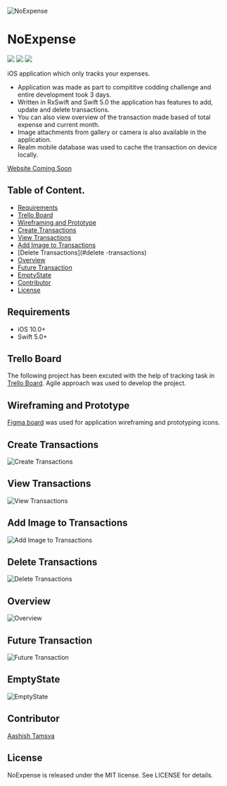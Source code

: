 
![NoExpense](/Resources/cover.png "NoExpense")

# NoExpense

<a href="https://travis-ci.org/aashishtamsya/NoExpense"><img src="https://img.shields.io/travis/aashishtamsya/NoExpense/master.svg"></a>
<a href="https://raw.githubusercontent.com/aashishtamsya/NoExpense/master/LICENSE"><img src="https://img.shields.io/cocoapods/l/Kingfisher.svg?style=flat"></a>
<a href="https://github.com/aashishtamsya/NoExpense"><img src="https://img.shields.io/cocoapods/p/NoExpense.svg"></a>
<!-- <a href="https://codebeat.co/projects/github-com-aashishtamsya-noexpense-master"><img alt="codebeat badge" src="https://codebeat.co/assets/svg/badges/A-398b39-669406e9e1b136187b91af587d4092b0160370f271f66a651f444b990c2730e9.svg" /></a> -->

iOS application which only tracks your expenses. 

- Application was made as part to compititve codding challenge and entire development took 3 days. 
-  Written in RxSwift and Swift 5.0 the application has features to add, update and delete transactions. 
- You can also view overview of the transaction made based of total expense and current month.
- Image attachments from gallery or camera is also available in the application.
- Realm mobile database was used to cache the transaction on device locally.

[Website Coming Soon](https://www.aashishtamsya.com/work/noexpense)

## Table of Content.

 - [Requirements](#requirements)
 - [Trello Board](#trello-board)
 - [Wireframing and Prototype](#wireframing-and-prototype)
 - [Create Transactions](#create-transactions)
 - [View Transactions](#view-transactions)
 - [Add Image to Transactions](#add-image-to-transactions)
 - [Delete Transactions](#delete -transactions)
 - [Overview](#overview)
 - [Future Transaction](#future-transaction)
 - [EmptyState](#emptystate)
 - [Contributor](#contributor)
 - [License](#license)

 
## Requirements

 - iOS 10.0+
 - Swift 5.0+
 
## Trello Board

The following project has been excuted with the help of tracking task in [Trello Board](https://trello.com/b/vcDyF7U9). Agile approach was used to develop the project.

## Wireframing and Prototype

[Figma board](https://www.figma.com/file/UMErtkfMycLx5QnxdXBygB/NoExpense?node-id=14%3A0) was used for application wireframing and prototyping icons.

<!-- [CodeBeat Report](https://codebeat.co/projects/github-com-aashishtamsya-cacher-develop)
-->

## Create Transactions

![Create Transactions](/Resources/create.gif)

## View Transactions

![View Transactions](/Resources/view.gif)

## Add Image to Transactions

![Add Image to Transactions](/Resources/add_image.gif)

## Delete Transactions

![Delete Transactions](/Resources/delete.gif)

## Overview
![Overview](/Resources/overview.gif)

## Future Transaction
![Future Transaction](/Resources/future.gif)

## EmptyState
![EmptyState](/Resources/emptystate.gif)

## Contributor

[Aashish Tamsya](https://www.aashishtamsya.com)

## License

NoExpense is released under the MIT license. See LICENSE for details.